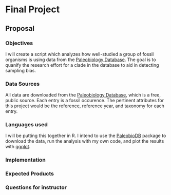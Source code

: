 # Final Project

## Proposal

### Objectives
I will create a script which analyzes how well-studied a group of fossil organisms is using data from the [Paleobiology Database](https://paleobiodb.org/). The goal is to quanify the research effort for a clade in the database to aid in detecting sampling bias.

### Data Sources
All data are downloaded from the [Paleobiology Database](https://paleobiodb.org/), which is a free, public source. Each entry is a fossil occurence. The pertinent attributes for this project would be the reference, reference year, and taxonomy for each entry.

### Languages used
I will be putting this together in R. I intend to use the [PaleobioDB](https://github.com/ropensci/paleobioDB) package to download the data, run the analysis with my own code, and plot the results with [ggplot](https://ggplot2.tidyverse.org/).

### Implementation


### Expected Products

### Questions for instructor